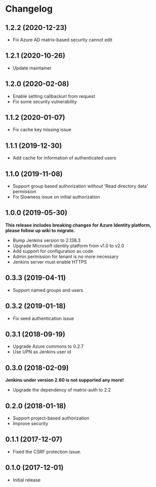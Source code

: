 # Changelog

## 1.2.2 (2020-12-23)
* Fix Azure AD matrix-based security cannot edit

## 1.2.1 (2020-10-26)
* Update maintainer

## 1.2.0 (2020-02-08)
* Enable setting callbackurl from request
* Fix some security vulnerability

## 1.1.2 (2020-01-07)
* Fix cache key missing issue

## 1.1.1 (2019-12-30)
* Add cache for information of authenticated users

## 1.1.0 (2019-11-08)
* Support group based authorization without 'Read directory data' permission
* Fix Slowness issue on initial authorization

## 1.0.0 (2019-05-30)
**This release includes breaking changes for Azure Identity platform, please follow up wiki to migrate.**
* Bump Jenkins version to 2.138.3
* Upgrade Microsoft identity platform from v1.0 to v2.0
* Add support for configuration as code
* Admin permission for tenant is no more necessary
* Jenkins server must enable HTTPS

## 0.3.3 (2019-04-11)
* Support named groups and users

## 0.3.2 (2019-01-18)
* Fix seed authentication issue

## 0.3.1 (2018-09-19)
* Upgrade Azure commons to 0.2.7
* Use UPN as Jenkins user id

## 0.3.0 (2018-02-09)
**Jenkins under version 2.60 is not supported any more!**
* Upgrade the dependency of matrix-auth to 2.2

## 0.2.0 (2018-01-18)
* Support project-based authorization
* Improve security

## 0.1.1 (2017-12-07)
* Fixed the CSRF protection issue.

## 0.1.0 (2017-12-01)
* Initial release
